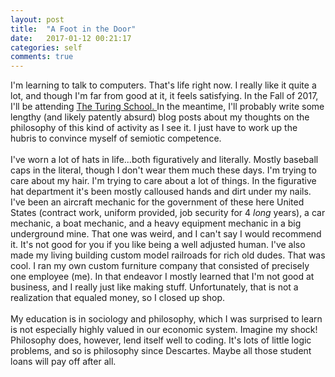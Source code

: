 ```yaml
---
layout: post
title:  "A Foot in the Door"
date:   2017-01-12 00:21:17
categories: self
comments: true
---
```


I'm learning to talk to computers. That's life right now. I really like it quite a lot, and though I'm far from good at it, it feels satisfying. In the Fall of 2017, I'll be attending <a href= "http://www.turing.io"> The Turing School. </a> In the meantime, I'll probably write some lengthy (and likely patently absurd) blog posts about my thoughts on the philosophy of this kind of activity as I see it. I just have to work up the hubris to convince myself of semiotic competence. <br> <br> I've worn a lot of hats in life...both figuratively and literally. Mostly baseball caps in the literal, though I don't wear them much these days. I'm trying to care about my hair. I'm trying to care about a lot of things. In the figurative hat department it's been mostly calloused hands and dirt under my nails. I've been an aircraft mechanic for the government of these here United States (contract work, uniform provided, job security for 4 *long* years), a car mechanic, a boat mechanic, and a heavy equipment mechanic in a big underground mine. That one was weird, and I can't say I would recommend it. It's not good for you if you like being a well adjusted human. I've also made my living building custom model railroads for rich old dudes. That was cool. I ran my own custom furniture company that consisted of precisely one employee (me). In that endeavor I mostly learned that I'm not good at business, and I really just like making stuff. Unfortunately, that is not a realization that equaled money, so I closed up shop. <br> <br> My education is in sociology and philosophy, which I was surprised to learn is not especially highly valued in our economic system. Imagine my shock! Philosophy does, however, lend itself well to coding. It's lots of little logic problems, and so is philosophy since Descartes. Maybe all those student loans will pay off after all.
